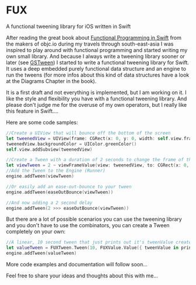 # FUX
A functional tweening library for iOS written in Swift

After reading the great book about [Functional Programming in Swift](http://www.objc.io/books/) from the makers of objc.io during my travels through south-east-asia I was inspired to play around with functional programming and started writing my own small library.
And because I always write a tweening library sooner or later (see [GSTween](http://github.com/pixelkind/GSTween)) I started to write a functional tweening library for Swift. It uses a deep embedded purely functional data structure and an engine to run the tweens (for more infos about this kind of data structures have a look at the Diagrams Chapter in the book).

It is a first draft and not everything is implemented, but I am working on it. I like the style and flexibility you have with a functional tweening library. And please don't judge me for the overuse of my own operators, but I really like this feature in Swift....

Here are some code samples:

```swift
//Create a UIView that will bounce off the bottom of the screen
let tweenedView = UIView(frame: CGRect(x: 0, y: 0, width: self.view.frame.size.width, height: 100))
tweenedView.backgroundColor = UIColor.greenColor()
self.view.addSubview(tweenedView)

//Create a Tween with a duration of 2 seconds to change the frame of the view, the ~-operator calls a combinator for convenience
let viewTween = 2 ~ viewFrameValue(view: tweenedView, to: CGRect(x: 0, y: self.view.frame.size.height - 100, width: self.view.frame.size.width, height: 100))
//Add the Tween to the Engine (Runner)
engine.addTween(viewTween)

//Or easily add an ease-out-bounce to your tween
engine.addTween(easeOutBounce(viewTween))

//And now adding a 2 second delay
engine.addTween(2 >>> easeOutBounce(viewTween))
```

But there are a lot of possible scenarios you can use the tweening library and you don't have to use the combinators, you can create a Tween completely on your own:

```swift
//A linear, 10 second tween that just prints out it's tweenValue created without combinators or operators
let valueTween = FUXTween.Tween(10, FUXValue.Value({ tweenValue in println("TweenValue: \(tweenValue)") }))
engine.addTween(valueTween)
```

More code examples and documentation will follow soon...

Feel free to share your ideas and thoughts about this with me...
